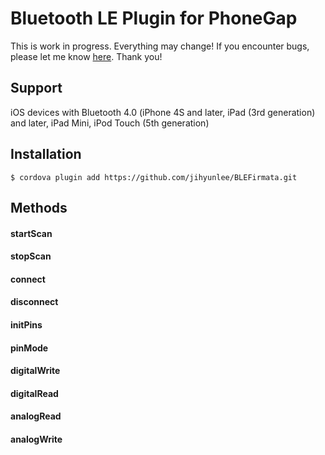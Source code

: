 Bluetooth LE Plugin for PhoneGap
=============

This is work in progress. Everything may change!
If you encounter bugs, please let me know <a href="https://github.com/jihyunlee/BLEFirmata/issues">here</a>. Thank you!


## Support
iOS devices with Bluetooth 4.0 (iPhone 4S and later, iPad (3rd generation) and later, iPad Mini, iPod Touch (5th generation)

## Installation
    $ cordova plugin add https://github.com/jihyunlee/BLEFirmata.git

## Methods
#### startScan
#### stopScan
#### connect
#### disconnect
#### initPins
#### pinMode
#### digitalWrite
#### digitalRead
#### analogRead
#### analogWrite
